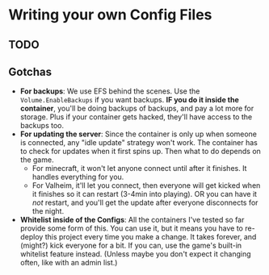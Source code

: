 # Writing your own Config Files

## TODO

## Gotchas

- **For backups**: We use EFS behind the scenes. Use the `Volume.EnableBackups` if you want backups. **IF you do it inside the container**, you'll be doing backups of backups, and pay a lot more for storage. Plus if your container gets hacked, they'll have access to the backups too.
- **For updating the server**: Since the container is only up when someone is connected, any "idle update" strategy won't work. The container has to check for updates when it first spins up. Then what to do depends on the game.
  - For minecraft, it won't let anyone connect until after it finishes. It handles everything for you.
  - For Valheim, it'll let you connect, then everyone will get kicked when it finishes so it can restart (3-4min into playing). OR you can have it *not* restart, and you'll get the update after everyone disconnects for the night.
- **Whitelist inside of the Configs**: All the containers I've tested so far provide some form of this. You can use it, but it means you have to re-deploy this project every time you make a change. It takes forever, and (might?) kick everyone for a bit. If you can, use the game's built-in whitelist feature instead. (Unless maybe you don't expect it changing often, like with an admin list.)
